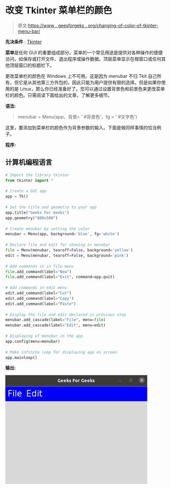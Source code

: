 # 改变 Tkinter 菜单栏的颜色

> 原文:[https://www . geesforgeks . org/changing-of-color-of-tkinter-menu-bar/](https://www.geeksforgeeks.org/changing-the-colour-of-tkinter-menu-bar/)

**先决条件** : [Tkinter](https://www.geeksforgeeks.org/python-gui-tkinter/)

**菜单**是任何 GUI 的重要组成部分。菜单的一个常见用途是提供对各种操作的便捷访问，如保存或打开文件、退出程序或操作数据。顶层菜单显示在根窗口或任何其他顶层窗口的标题栏下。

更改菜单栏的颜色在 Windows 上不可用。这是因为 menubar 不归 Tkit 自己所有，但它是从其他第三方外包的，因此只能为用户提供有限的选择。但是如果你使用的是 Linux，那么你已经准备好了。您可以通过设置背景色和前景色来更改菜单栏的颜色。只需阅读下面给出的文章，了解更多细节。

**语法:**

> menubar = Menu(app，背景= ' #背景色'，fg = ' #文字色')

这里，要添加到菜单栏的颜色作为背景参数的输入。下面是做同样事情的恰当例子。

**程序:**

## 计算机编程语言

```py
# Import the library tkinter
from tkinter import *

# Create a GUI app
app = Tk()

# Set the title and geometry to your app
app.title("Geeks For Geeks")
app.geometry("800x500")

# Create menubar by setting the color
menubar = Menu(app, background='blue', fg='white')

# Declare file and edit for showing in menubar
file = Menu(menubar, tearoff=False, background='yellow')
edit = Menu(menubar, tearoff=False, background='pink')

# Add commands in in file menu
file.add_command(label="New")
file.add_command(label="Exit", command=app.quit)

# Add commands in edit menu
edit.add_command(label="Cut")
edit.add_command(label="Copy")
edit.add_command(label="Paste")

# Display the file and edit declared in previous step
menubar.add_cascade(label="File", menu=file)
menubar.add_cascade(label="Edit", menu=edit)

# Displaying of menubar in the app
app.config(menu=menubar)

# Make infinite loop for displaying app on screen
app.mainloop()
```

**输出:**

![change menu color](img/85009816770e20a1f6df38b068b7e47e.png)